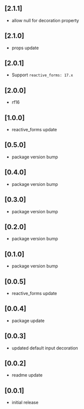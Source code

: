 ## [2.1.1]

* allow null for decoration property

## [2.1.0]

* props update

## [2.0.1]

* Support `reactive_forms: 17.x`

## [2.0.0]

* rf16

## [1.0.0]

* reactive_forms update

## [0.5.0]

* package version bump

## [0.4.0]

* package version bump

## [0.3.0]

* package version bump

## [0.2.0]

* package version bump

## [0.1.0]

* package version bump

## [0.0.5]

* reactive_forms update

## [0.0.4]

* package update

## [0.0.3]

* updated default input decoration

## [0.0.2]

* readme update

## [0.0.1]

* initial release
